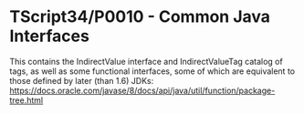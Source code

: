 # TScript34/P0010 - Common Java Interfaces

This contains the IndirectValue interface and IndirectValueTag catalog of tags,
as well as some functional interfaces, some of which are equivalent
to those defined by later (than 1.6) JDKs:
https://docs.oracle.com/javase/8/docs/api/java/util/function/package-tree.html
